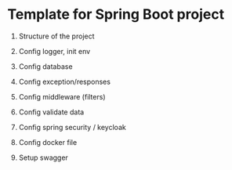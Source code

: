 # Template for Spring Boot project

1. Structure of the project

2. Config logger, init env

3. Config database

4. Config exception/responses

5. Config middleware (filters)

6. Config validate data

7. Config spring security / keycloak

8. Config docker file

9. Setup swagger

